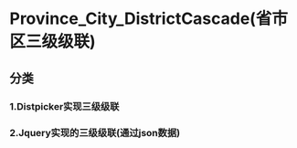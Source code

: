 # Province_City_DistrictCascade(省市区三级级联)
## 分类
### 1.Distpicker实现三级级联
### 2.Jquery实现的三级级联(通过json数据)

